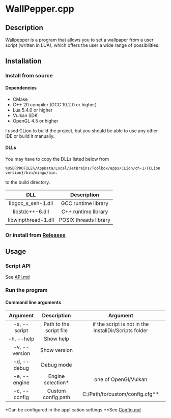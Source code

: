 # WallPepper.cpp

## Description

Wallpepper is a program that allows you to set a wallpaper from a user script (written in LUA), which offers the user a
wide range of possibilities.

## Installation

### Install from source

#### Dependencies

* CMake
* C++ 20 compiler (GCC 10.2.0 or higher)
* Lua 5.4.0 or higher
* Vulkan SDK
* OpenGL 4.5 or higher

I used CLion to build the project, but you should be able to use any other IDE or build it manually.

#### DLLs

You may have to copy the DLLs listed below from

```
%USERPROFILE%/AppData/Local/JetBrains/Toolbox/apps/CLion/ch-1/{CLion version}/bin/mingw/bin.
```

to the build directory.

|         DLL         |      Description      |
|:-------------------:|:---------------------:|
| libgcc_s_seh-1.dll  |  GCC runtime library  |
|   libstdc++-6.dll   |  C++ runtime library  |
| libwinpthread-1.dll | POSIX threads library |

### Or install from [Releases](https://github.com/ZoSand/WallPepper.cpp/releases)

## Usage

### Script API

See [API.md](API.md)

### Run the program

#### Command line arguments

|   Argument    |       Description       |                       Argument                        |
|:-------------:|:-----------------------:|:-----------------------------------------------------:|
| -s, --script  | Path to the script file | if the script is not in the InstallDir/Scripts folder |
|  -h, --help   |        Show help        |                                                       |
| -v, --version |      Show version       |                                                       |
|  -d, --debug  |       Debug mode        |                                                       |
| -e, --engine  |    Engine selection*    |                 one of OpenGl/Vulkan                  |
| -c, --config  |   Custom config path    |            C:/Path/to/custom/config.cfg**             |

*Can be configured in the application settings
**See [Config.md](Config.md)